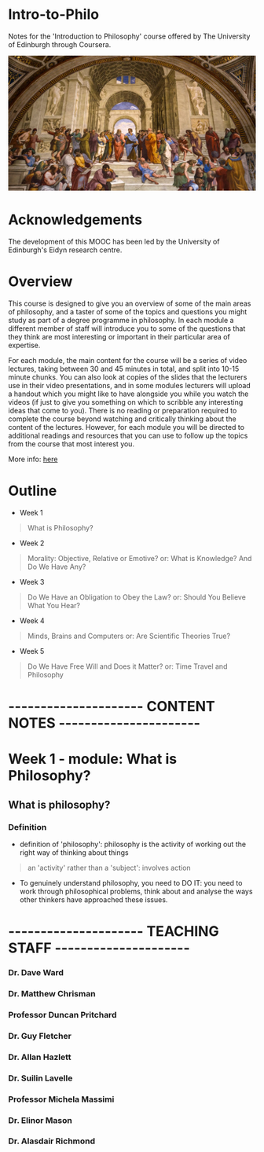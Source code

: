 # Intro-to-Philo
Notes for the 'Introduction to Philosophy' course offered by The University of Edinburgh through Coursera.

![image](https://github.com/dilayercelik/Intro-to-Philo/blob/master/F1.large.jpg)

# Acknowledgements
The development of this MOOC has been led by the University of Edinburgh's Eidyn research centre.

# Overview
This course is designed to give you an overview of some of the main areas of philosophy, and a taster of some of the topics and questions you might study as part of a degree programme in philosophy. In each module a different member of staff will introduce you to some of the questions that they think are most interesting or important in their particular area of expertise.

For each module, the main content for the course will be a series of video lectures, taking between 30 and 45 minutes in total, and split into 10-15 minute chunks. You can also look at copies of the slides that the lecturers use in their video presentations, and in some modules lecturers will upload a handout which you might like to have alongside you while you watch the videos (if just to give you something on which to scribble any interesting ideas that come to you). There is no reading or preparation required to complete the course beyond watching and critically thinking about the content of the lectures. However, for each module you will be directed to additional readings and resources that you can use to follow up the topics from the course that most interest you.

More info: [here](https://www.coursera.org/learn/philosophy?skipBrowseRedirect=true)

# Outline
- Week 1
>What is Philosophy?

- Week 2
>Morality: Objective, Relative or Emotive? 
>or: What is Knowledge? And Do We Have Any?

- Week 3
>Do We Have an Obligation to Obey the Law? 
>or: Should You Believe What You Hear?

- Week 4
>Minds, Brains and Computers 
>or: Are Scientific Theories True?

- Week 5
>Do We Have Free Will and Does it Matter? 
>or: Time Travel and Philosophy

# --------------------- CONTENT NOTES ----------------------

# Week 1 - module: What is Philosophy?

## What is philosophy?

### Definition
- definition of 'philosophy':  philosophy is the activity of working out the right way of thinking about things
 > an 'activity' rather than a 'subject': involves action

- To genuinely understand philosophy, you need to DO IT: you need to work through philosophical problems, think about and analyse the ways other thinkers have approached these issues.
 
# --------------------- TEACHING STAFF ---------------------

### Dr. Dave Ward
### Dr. Matthew Chrisman
### Professor Duncan Pritchard
### Dr. Guy Fletcher
### Dr. Allan Hazlett
### Dr. Suilin Lavelle
### Professor Michela Massimi
### Dr. Elinor Mason
### Dr. Alasdair Richmond
